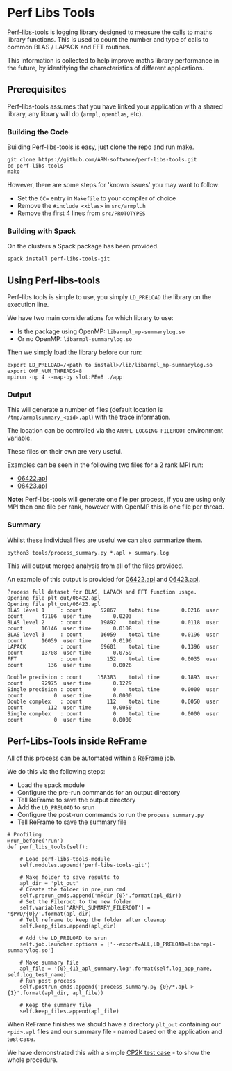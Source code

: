 # Perf Libs Tools

[Perf-libs-tools](https://github.com/ARM-software/perf-libs-tools) is logging library designed to measure the calls to maths library functions.
This is used to count the number and type of calls to common BLAS / LAPACK and FFT routines.

This information is collected to help improve maths library performance in the future, by identifying the characteristics of different applications.


## Prerequisites

Perf-libs-tools assumes that you have linked your application with a shared library, any library will do (`armpl`, `openblas`, etc).

### Building the Code

Building Perf-libs-tools is easy, just clone the repo and run make.

```
git clone https://github.com/ARM-software/perf-libs-tools.git
cd perf-libs-tools
make
```

However, there are some steps for 'known issues' you may want to follow:
* Set the `CC=` entry in `Makefile` to your compiler of choice
* Remove the `#include <xblas>` in `src/armpl.h`
* Remove the first 4 lines from `src/PROTOTYPES`

### Building with Spack

On the clusters a Spack package has been provided.

```
spack install perf-libs-tools-git
```

## Using Perf-libs-tools

Perf-libs tools is simple to use, you simply `LD_PRELOAD` the library on the execution line.

We have two main considerations for which library to use:
* Is the package using OpenMP: `libarmpl_mp-summarylog.so`
* Or no OpenMP: `libarmpl-summarylog.so`

Then we simply load the library before our run:
```
export LD_PRELOAD=/<path to install>/lib/libarmpl_mp-summarylog.so
export OMP_NUM_THREADS=8
mpirun -np 4 --map-by slot:PE=8 ./app
```

### Output

This will generate a number of files (default location is `/tmp/armplsummary_<pid>.apl`) with the trace information.

The location can be controlled via the `ARMPL_LOGGING_FILEROOT` environment variable.

These files on their own are very useful.

Examples can be seen in the following two files for a 2 rank MPI run:
* [06422.apl](plt_out/06422.apl)
* [06423.apl](plt_out/06423.apl)


**Note:** Perf-libs-tools will generate one file per process, if you are using only MPI then one file per rank, however with OpenMP this is one file per thread.

### Summary

Whilst these individual files are useful we can also summarize them.

```
python3 tools/process_summary.py *.apl > summary.log
```

This will output merged analysis from all of the files provided.

An example of this output is provided for [06422.apl](plt_out/06422.apl) and [06423.apl](plt_out/06423.apl).

```
Process full dataset for BLAS, LAPACK and FFT function usage.
Opening file plt_out/06422.apl
Opening file plt_out/06423.apl
BLAS level 1     : count      52867    total time       0.0216  user count      47106  user time       0.0203
BLAS level 2     : count      19892    total time       0.0118  user count      16146  user time       0.0108
BLAS level 3     : count      16059    total time       0.0196  user count      16059  user time       0.0196
LAPACK           : count      69601    total time       0.1396  user count      13708  user time       0.0759
FFT              : count        152    total time       0.0035  user count        136  user time       0.0026
 
Double precision : count     158383    total time       0.1893  user count      92975  user time       0.1229
Single precision : count          0    total time       0.0000  user count          0  user time       0.0000
Double complex   : count        112    total time       0.0050  user count        112  user time       0.0050
Single complex   : count          0    total time       0.0000  user count          0  user time       0.0000
 ```

## Perf-Libs-Tools inside ReFrame

All of this process can be automated within a ReFrame job.

We do this via the following steps:
* Load the spack module
* Configure the pre-run commands for an output directory
* Tell ReFrame to save the output directory
* Add the `LD_PRELOAD` to srun
* Configure the post-run commands to run the `process_summary.py`
* Tell ReFrame to save the summary file

```
# Profiling
@run_before('run')
def perf_libs_tools(self):

    # Load perf-libs-tools-module
    self.modules.append('perf-libs-tools-git')

    # Make folder to save results to 
    apl_dir = 'plt_out'
    # Create the folder in pre_run cmd
    self.prerun_cmds.append('mkdir {0}'.format(apl_dir))
    # Set the Fileroot to the new folder
    self.variables['ARMPL_SUMMARY_FILEROOT'] = '$PWD/{0}/'.format(apl_dir)
    # Tell reframe to keep the folder after cleanup
    self.keep_files.append(apl_dir)

    # Add the LD_PRELOAD to srun
    self.job.launcher.options = ['--export=ALL,LD_PRELOAD=libarmpl-summarylog.so']
        
    # Make summary file
    apl_file = '{0}_{1}_apl_summary.log'.format(self.log_app_name, self.log_test_name)
    # Run post process
    self.postrun_cmds.append('process_summary.py {0}/*.apl > {1}'.format(apl_dir, apl_file))

    # Keep the summary file
    self.keep_files.append(apl_file)

```

When ReFrame finishes we should have a directory `plt_out` containing our `<pid>.apl` files and our summary file - named based on the application and test case.

We have demonstrated this with a simple [CP2K test case](cp2k_sibulk8.py) - to show the whole procedure.
